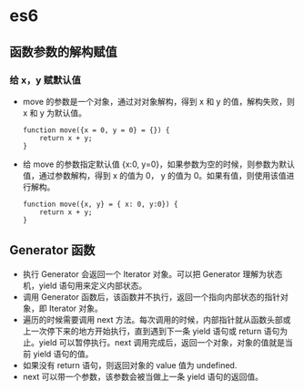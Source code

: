 # es6

## 函数参数的解构赋值

### 给 x，y 赋默认值
* move 的参数是一个对象，通过对对象解构，得到 x 和 y 的值，解构失败，则 x 和 y 为默认值。

	```
	function move({x = 0, y = 0} = {}) {
		return x + y;
	}
	```

* 给 move 的参数指定默认值 {x:0, y=0}，如果参数为空的时候，则参数为默认值，通过参数解构，得到 x 的值为 0， y 的值为 0。如果有值，则使用该值进行解构。

	```
	function move({x, y} = { x: 0, y:0}) {
		return x + y;
	}
	```

## Generator 函数
* 执行 Generator 会返回一个 Iterator 对象。可以把 Generator 理解为状态机，yield 语句用来定义内部状态。
* 调用 Generator 函数后，该函数并不执行，返回一个指向内部状态的指针对象，即 Iterator 对象。
* 遍历的时候需要调用 next 方法。每次调用的时候，内部指针就从函数头部或上一次停下来的地方开始执行，直到遇到下一条 yield 语句或 return 语句为止。yield 可以暂停执行。next 调用完成后，返回一个对象，对象的值就是当前 yield 语句的值。
* 如果没有 return 语句，则返回对象的 value 值为 undefined.
* next 可以带一个参数，该参数会被当做上一条 yield 语句的返回值。


